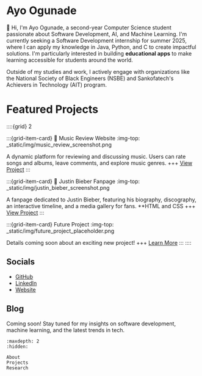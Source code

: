 # Ayo Ogunade

👋 Hi, I'm Ayo Ogunade, a second-year Computer Science student passionate about Software Development, AI, and Machine Learning. I'm currently seeking a Software Development internship for summer 2025, where I can apply my knowledge in Java, Python, and C to create impactful solutions. I'm particularly interested in building **educational apps** to make learning accessible for students around the world.

Outside of my studies and work, I actively engage with organizations like the National Society of Black Engineers (NSBE) and Sankofatech's Achievers in Technology (AIT) program.

# Featured Projects
::::{grid} 2
<!-- Card for Music Review Website -->
:::{grid-item-card} 🎵 Music Review Website
:img-top: _static/img/music_review_screenshot.png

A dynamic platform for reviewing and discussing music. Users can rate songs and albums, leave comments, and explore music genres.
+++
[View Project](https://ayotalksmusic.com/)
:::

<!-- Card for Justin Bieber Fanpage -->
:::{grid-item-card} 👤 Justin Bieber Fanpage
:img-top: _static/img/justin_bieber_screenshot.png

A fanpage dedicated to Justin Bieber, featuring his biography, discography, an interactive timeline, and a media gallery for fans.
**HTML and CSS
+++
[View Project](projects/justin-bieber)
:::

<!-- Card for Future Projects (placeholder) -->
:::{grid-item-card} Future Project
:img-top: _static/img/future_project_placeholder.png

Details coming soon about an exciting new project!
+++
[Learn More](#)
:::
::::

## Socials
- [GitHub](https://github.com/ayoogunade/)
- [LinkedIn](https://www.linkedin.com/in/ayoogunade/)
- [Website](https://ayoogunade.github.io/)

## Blog
Coming soon! Stay tuned for my insights on software development, machine learning, and the latest trends in tech.

```{toctree}
:maxdepth: 2
:hidden:

About
Projects
Research